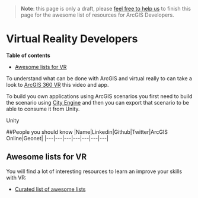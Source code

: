 > **Note**: this page is only a draft, please [feel free to help us](https://github.com/hhkaos/awesome-arcgis#contributions) to finish this page for the awesome list of resources for ArcGIS Developers.

# Virtual Reality Developers
<!-- START doctoc generated TOC please keep comment here to allow auto update -->
<!-- DON'T EDIT THIS SECTION, INSTEAD RE-RUN doctoc TO UPDATE -->
**Table of contents**

- [Awesome lists for VR](#awesome-lists-for-vr)

<!-- END doctoc generated TOC please keep comment here to allow auto update -->

To understand what can be done with ArcGIS and virtual really to can take a look
to [ArcGIS 360 VR](https://marketplace.arcgis.com/listing.html?id=58094e8cf92644d28d5cb4a4fda3602e) this video and app.


To build you own applications using ArcGIS scenarios you first need to build the
scenario using [City Engine](../arcgis/products/city-engine/README.md) and then you can export that scenario to be able to
consume it from Unity.


Unity

##People you should know
|Name|Linkedin|Github|Twitter|ArcGIS Online|Geonet|
|---|---|---|---|---|---|---|

## Awesome lists for VR
You will find a lot of interesting resources to learn an improve your skills
with VR:
* [Curated list of awesome lists](https://github.com/sindresorhus/awesome)
